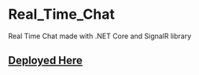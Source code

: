 # Real_Time_Chat
Real Time Chat made with .NET Core and SignalR library

<h2><a href="https://signalrchatlisbaldy.azurewebsites.net/" target="_blank">Deployed Here</a></h2>
